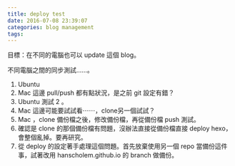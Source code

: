 ```yaml
---
title: deploy test
date: 2016-07-08 23:39:07
categories: blog management
tags:
---
```


目標：在不同的電腦也可以 update 這個 blog。

不同電腦之間的同步測試……。

1. Ubuntu
2. Mac 這邊 pull/push 都有點狀況，是之前 git 設定有錯？
3. Ubuntu 測試 2 。
4. Mac 這邊可能要試試看⋯⋯，clone另一個試試？
5. Mac ，clone 備份檔之後，修改備份檔，再從備份檔 push 測試。
6. 確認是 clone 的那個備份檔有問題，沒辦法直接從備份檔直接 deploy hexo，會整個亂掉。要再研究。
7. 從 deploy 的設定著手處理這個問題。首先放棄使用另一個 repo 當備份這件事，試著改用 hanscholem.github.io 的 branch 做備份。
